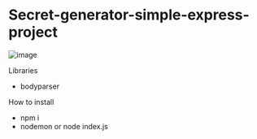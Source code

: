 # Secret-generator-simple-express-project

![image](https://github.com/Maduranga-Dinesh/Secret-generator-simple-express/assets/57862065/acf6e24e-4258-44e4-b62c-bde6b05507a8)

Libraries
+ bodyparser

How to install
+ npm i
+ nodemon or node index.js




